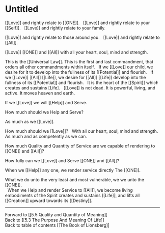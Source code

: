# Untitled

[[Love]] and rightly relate to [[ONE]]. 
 
[[Love]] and rightly relate to your [[Self]]. 
 
[[Love]] and rightly relate to your family. 

[[Love]] and rightly relate to those around you. 
 
[[Love]] and rightly relate to [[All]].  

[[Love]] [[ONE]] and [[All]] with all your heart, soul, mind and strength. 

This is the [[Universal Law]]. This is the first and last commandment, that orders all other commandments within itself. 
 
If we [[Love]] our child, we desire for it to develop into the fullness of its [[Potential]] and flourish. 
 
If we [[Love]] [[All]] [[Life]], we desire for [[All]] [[Life]] develop into the fullness of its [[Potential]] and flourish. 
 
It is the heart of the [[Spirit]] which creates and sustains [Life]. 
 
[[Love]] is not dead. It is powerful, living, and active. It moves heaven and earth. 

If we [[Love]] we will [[Help]] and Serve.

How much should we Help and Serve? 

As much as we [[Love]]. 

How much should we [[Love]]? 
 
With all our heart, soul, mind and strength. As much and as competently as we can. 

How much Quality and Quantity of Service are we capable of rendering to [[ONE]] and [[All]]? 

How fully can we [[Love]] and Serve [[ONE]] and [[All]]? 

When we [[Help]] any one, we render service directly The [[ONE]].   

What we do unto the very least and most vulnerable, we we unto the [[ONE]].  
 
When we Help and render Service to [[All]], we become living embodiments of the Spirit creates and sustains [[Life]], and lifts all [[Creation]] upward towards its [[Destiny]].   

___

Forward to [[5.5 Quality and Quantity of Meaning]]    
Back to [[5.3 The Purpose And Meaning Of Life]]    
Back to table of contents [[The Book of Lionsberg]]  
